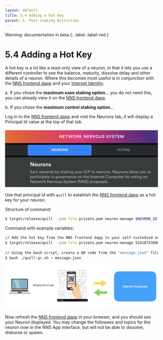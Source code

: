 ```yaml
---
layout: default
title: 5.4 Adding a hot key
parent: 5. Post-staking Activities
---
```

Warning: documentation in beta
{: .label .label-red }

# 5.4  Adding a Hot Key

A hot key is a lot like a read-only view of a neuron, in that it lets you use a different controller to see the balance, maturity, dissolve delay and other details of a neuron. Where this becomes most useful is in conjunction with the [NNS frontend dapp](https://nns.ic0.app/) and your [Internet Identity](https://identity.ic0.app/).

a. If you chose the **maximum ease staking option**...   you do not need this, you can already view it on the [NNS frontend dapp](https://nns.ic0.app/).

b. If you chose the **maximum control staking option**...

Log in to the [NNS frontend dapp](https://nns.ic0.app/) and visit the Neurons tab, it will display a Principal Id value at the top of that tab. 

![image](../assets/images/nns-frontend-dapp-neurons.png)

Use that principal id with `quill` to establish the [NNS frontend dapp](https://nns.ic0.app/) as a hot key for your neuron:
	
Structure of command:
```bash
$ target/release/quill --pem-file private.pem neuron-manage $NEURON_ID --add-hot-key $PRINCIPAL
```

Command with example variables: 
```bash
// Add the hot key from the NNS frontend dapp to your self-custodied neuron
$ target/release/quill --pem-file private.pem neuron-manage 5241875388871980017 --add-hot-key 2xt3l-tqk2i-fpygm-lseru-pvgek-t67vb-tu3ap-k0mnu-dr4hl-z3kpn-o2e

// Using the bash script, create a QR code from the "message.json" file created by quill with your message
$ bash ./quill-qr.sh < message.json
```
![image](../assets/images/qr-code-scan-2.png)


Now refresh the [NNS frontend dapp](https://nns.ic0.app/) in your browser, and you should see your Neuron displayed. You may change the followees and topics for the neuron now in the NNS App interface, but will not be able to dissolve, disburse or spawn.
